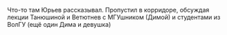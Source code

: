 Что-то там Юрьев рассказывал. Пропустил в корридоре, обсуждая лекции Танюшиной и Ветютнев с МГУшником (Димой) и студентами из ВолГУ (ещё один Дима и девушка)
